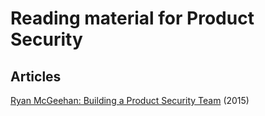 # Reading material for Product Security

## Articles

[Ryan McGeehan: Building a Product Security Team](https://medium.com/starting-up-security/starting-up-security-85382451ae2e) (2015)  
